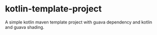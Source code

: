 # kotlin-template-project
A simple kotlin maven template project with guava dependency and kotlin and guava shading.
